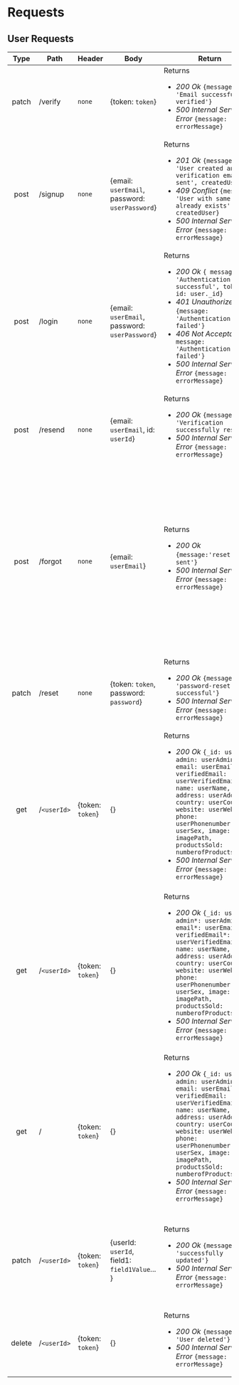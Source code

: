 # Requests

## User Requests

 |  Type  |   Path  | Header |       Body       | Return | Description
 |:------:|---------|--------|------------------|--------|------------|
 | patch  | /verify | `none` | {token: `token`} | Returns <ul><li>*200 Ok* `{message: 'Email successfully verified'}`</li><li>*500 Internal Server Error* `{message: errorMessage}`</li></ul> | Tries to verify a users email with the token being the given token via email
| post  | /signup | `none` | {email: `userEmail`, password: `userPassword`} | Returns <ul><li>*201 Ok* `{message: 'User created and verification email sent', createdUser}`</li><li>*409 Conflict* `{message: 'User with same email already exists', createdUser}`</li><li>*500 Internal Server Error* `{message: errorMessage}`</li></ul> | Creates a new user and sends verification email
| post  | /login | `none` | {email: `userEmail`, password: `userPassword`} | Returns <ul><li>*200 Ok* `{ message: 'Authentication successful', token, id: user._id}`</li><li>*401 Unauthorized* `{message: 'Authentication failed'}`</li><li>*406 Not Acceptable* `{ message: 'Authentication failed'}`</li><li>*500 Internal Server Error* `{message: errorMessage}`</li></ul> | Log the user in and return the user if the credentials were correct
| post  | /resend | `none` | {email: `userEmail`, id: `userId`} | Returns <ul><li>*200 Ok* `{message: 'Verification successfully resent'}`</li><li>*500 Internal Server Error* `{message: errorMessage}`</li></ul> | Resends the email verification link
| post  | /forgot | `none` | {email: `userEmail`} | Returns <ul><li>*200 Ok* `{message:'reset link sent'}`</li><li>*500 Internal Server Error* `{message: errorMessage}`</li></ul> | Sends a link with a token to reset the password if the email exists, else sends email notification that someone tried to reset the password on the email that isn't registered with a link to the homepage
| patch  | /reset | `none` | {token: `token`, password: `password`} | Returns <ul><li>*200 Ok* `{message: 'password-reset successful'}`</li><li>*500 Internal Server Error* `{message: errorMessage}`</li></ul> | Updates the password of a user if the token is valid and the user is found
| get  | /`<userId>` | {token: `token`} | {} | Returns <ul><li>*200 Ok* `{_id: userId, admin: userAdminFlag, email: userEmail, verifiedEmail: userVerifiedEmailFlag, name: userName, address: userAddress, country: userCountry, website: userWebsite, phone: userPhonenumber, sex: userSex, image: imagePath, productsSold: numberofProductsSold}`</li><li>*500 Internal Server Error* `{message: errorMessage}`</li></ul> | Returns the detail information of the user that was requested via the users id
| get  | /`<userId>` | {token: `token`} | {} | Returns <ul><li>*200 Ok* `{_id: userId, admin*: userAdminFlag, email*: userEmail, verifiedEmail*: userVerifiedEmailFlag, name: userName, address: userAddress, country: userCountry, website: userWebsite, phone: userPhonenumber, sex: userSex, image: imagePath, productsSold: numberofProductsSold}`</li><li>*500 Internal Server Error* `{message: errorMessage}`</li></ul> | Returns the detail information of the user that was requested via the users id.  **These fields are only returned if the user has made the request for the own userdata or is an admin*
| get  | / | {token: `token`} | {} | Returns <ul><li>*200 Ok* `{_id: userId, admin: userAdminFlag, email: userEmail, verifiedEmail: userVerifiedEmailFlag, name: userName, address: userAddress, country: userCountry, website: userWebsite, phone: userPhonenumber, sex: userSex, image: imagePath, productsSold: numberofProductsSold}`</li><li>*500 Internal Server Error* `{message: errorMessage}`</li></ul> | Returns the detail information of all users. The requesting user has to be an admin
| patch  | /`<userId>` | {token: `token`} | {userId: `userId`, field1: `field1Value`... } | Returns <ul><li>*200 Ok* `{message: 'successfully updated'}`</li><li>*500 Internal Server Error* `{message: errorMessage}`</li></ul> | Patches the given fields of the user. `Admin` only accepts `true` or `false`, `Sex` only accepts `'male'` or `'female`
| delete  | /`<userId>` | {token: `token`} | {} | Returns <ul><li>*200 Ok* `{message: 'User deleted'}`</li><li>*500 Internal Server Error* `{message: errorMessage}`</li></ul> | Deletes the user if the requesting user is the user itself or an admin